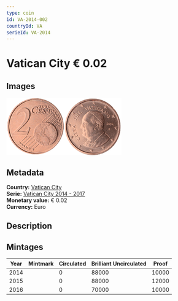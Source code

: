 ```yaml
---
type: coin
id: VA-2014-002
countryId: VA
serieId: VA-2014
---
```


# Vatican City € 0.02

## Images

<img src="../../../Images/common-2007-002.png" height="150" alt="Front image"><img src="Images/vatican city-2014-002.png" height="150" alt="Back image">

## Metadata

**Country:** [Vatican City](../index.md)\
**Serie:** [Vatican City 2014 - 2017](index.md)\
**Monetary value:** € 0.02\
**Currency:** Euro

## Description


## Mintages

| Year | Mintmark | Circulated | Brilliant Uncirculated | Proof |
| ---- | -------- | ---------- | ---------------------- | ----- |
| 2014 |  | 0| 88000 | 10000 |
| 2015 |  | 0| 88000 | 12000 |
| 2016 |  | 0| 70000 | 10000 |

